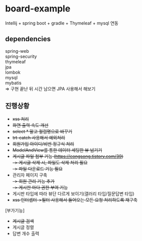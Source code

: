 # board-example
Intellij + spring boot + gradle + Thymeleaf + mysql 연동  

## dependencies
spring-web  
spring-security  
thymeleaf  
jpa  
lombok  
mysql  
mybatis  
=> 구현 끝난 뒤 시간 남으면 JPA 사용해서 해보기

## 진행상황
- ~~xss 처리~~  
- ~~화면 출력 속도 개선~~  
- ~~select * 말고 컬럼명으로 바꾸기~~  
- ~~trt-catch 사용해서 예외처리~~  
- ~~회원가입 아이디/비번 정규식 처리~~  
- ~~ModelAndView를 통한 데이터 세팅한 뷰 넘기기~~  
- ~~게시글 파일 첨부 기능 (https://congsong.tistory.com/39)~~  
  ~~-> 게시글 삭제 시, 파일도 삭제 처리 필요~~  
  ~~-> 파일 다운로드 기능 필요~~  
- 관리자 페이지 구축  
  ~~-> 회원 관리 기능 추가~~  
  ~~-> 게시판 마다 권한 부여 기능~~
- 게시판 타입에 따라 뷰단 다르게 보이기(갤러리 타입/질문답변 타입)
- ~~xss 인터셉터->필터 사용해서 들어오는 모든 요청 처리하도록 재구축~~


[부가기능]  
- ~~게시글 검색~~  
- 게시글 정렬  
- 답변 개수 출력  
